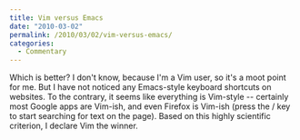 ```yaml
---
title: Vim versus Emacs
date: "2010-03-02"
permalink: /2010/03/02/vim-versus-emacs/
categories:
  - Commentary
---
```

Which is better? I don't know, because I'm a Vim user, so it's a moot point for me. But I have not noticed any Emacs-style keyboard shortcuts on websites. To the contrary, it seems like everything is Vim-style -- certainly most Google apps are Vim-ish, and even Firefox is Vim-ish (press the / key to start searching for text on the page). Based on this highly scientific criterion, I declare Vim the winner.
